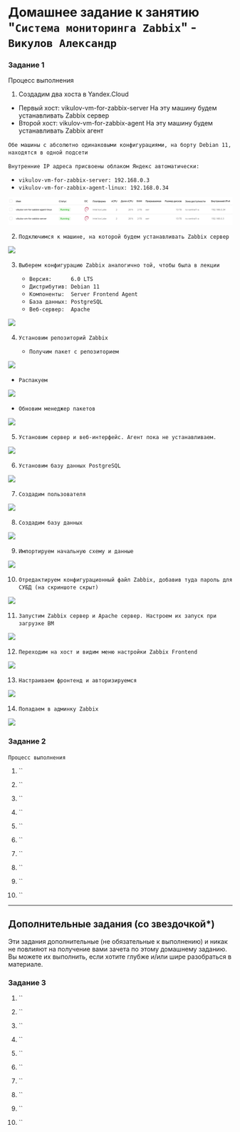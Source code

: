 # Домашнее задание к занятию "`Система мониторинга Zabbix`" - `Викулов Александр`

### Задание 1

Процесс выполнения

1. Создадим два хоста в Yandex.Cloud

  * Первый хост: vikulov-vm-for-zabbix-server
    На эту машину будем устанавливать Zabbix сервер
  * Второй хост: vikulov-vm-for-zabbix-agent
    На эту машину будем устанавливать Zabbix агент
    
  `Обе машины с абсолютно одинаковыми конфигурациями, на борту Debian 11, находятся в одной подсети`
  
  `Внутренние IP адреса присвоены облаком Яндекс автоматически:`
  
  * `vikulov-vm-for-zabbix-server: 192.168.0.3`
  * `vikulov-vm-for-zabbix-agent-linux: 192.168.0.34`
  
  <kbd> 
    <img src="https://github.com/AleksandrVikulov/08-02-zabbix-part-01/blob/master/img/task01-img01.png">
  </kbd> 

2. `Подключимся к машине, на которой будем устанавливать Zabbix сервер`

  <kbd> 
    <img src="https://github.com/AleksandrVikulov/08-02-zabbix-part-01/blob/master/img/task01_img02.png">
  </kbd> 

3. `Выберем конфигурацию Zabbix аналогично той, чтобы была в лекции`

   * `Версия:      6.0 LTS`
   * `Дистрибутив: Debian 11`
   * `Компоненты:  Server Frontend Agent`
   * `База данных: PostgreSQL`
   * `Веб-сервер:  Apache`
   
  <kbd> 
    <img src="https://github.com/AleksandrVikulov/08-02-zabbix-part-01/blob/master/img/task01_img03.png">
  </kbd> 

4. `Установим репозиторий Zabbix`

   * `Получим пакет с репозиторием`

  <kbd> 
    <img src="https://github.com/AleksandrVikulov/08-02-zabbix-part-01/blob/master/img/task01_img04-1.png">
  </kbd> 
   
   * `Распакуем`

  <kbd> 
    <img src="https://github.com/AleksandrVikulov/08-02-zabbix-part-01/blob/master/img/task01_img04-2.png">
  </kbd> 
   
   * `Обновим менеджер пакетов` 

  <kbd>
    <img src="https://github.com/AleksandrVikulov/08-02-zabbix-part-01/blob/master/img/task01_img04-3.png">
  </kbd>

5. `Установим сервер и веб-интерфейс. Агент пока не устанавливаем.`

  <kbd> 
    <img src="AleksandrVikulov.io/08-02-zabbix-part-01/blob/master/img/task01_img05.png">
  </kbd>

6. `Установим базу данных PostgreSQL`

  <kbd>
    <img src="https://github.com/AleksandrVikulov/08-02-zabbix-part-01/blob/master//img/task01_img06.png">
  </kbd>

7. `Создадим пользователя`

  <kbd>
    <img src="https://github.com/AleksandrVikulov/08-02-zabbix-part-01/blob/master//img/task01_img07.png">
  </kbd>

8. `Создадим базу данных`

  <kbd>
    <img src="https://github.com/AleksandrVikulov/08-02-zabbix-part-01/blob/master/img/task01_img08.png">
  </kbd>

9. `Импортируем начальную схему и данные`

  <kbd>
    <img src="https://github.com/AleksandrVikulov/08-02-zabbix-part-01/blob/master/img/task01_img09.png">
  </kbd>

10. `Отредактируем конфигурационный файл Zabbix, добавив туда пароль для СУБД (на скриншоте скрыт)`

  <kbd>
    <img src="https://github.com/AleksandrVikulov/08-02-zabbix-part-01/blob/master/img/task01_img10.png">
  </kbd>
  
11. `Запустим Zabbix сервер и Apache сервер. Настроем их запуск при загрузке ВМ`

  <kbd>
    <img src="https://github.com/AleksandrVikulov/08-02-zabbix-part-01/blob/master/img/task01_img11.png">
  </kbd>
  
12. `Переходим на хост и видим меню настройки Zabbix Frontend`

  <kbd>
    <img src="https://github.com/AleksandrVikulov/08-02-zabbix-part-01/blob/master/img/task01_img12.png">
  </kbd>

13. `Настраиваем фронтенд и авторизируемся`

  <kbd>
    <img src="https://github.com/AleksandrVikulov/08-02-zabbix-part-01/blob/master/img/task01_img13.png">
  </kbd>

14. `Попадаем в админку Zabbix`

  <kbd>
    <img src="https://github.com/AleksandrVikulov/08-02-zabbix-part-01/blob/master/img/task01_img14.png">
  </kbd>
    

### Задание 2

`Процесс выполнения`

1. ``

2. ``

3. ``

4. ``

5. ``

6. ``

7. ``

8. ``

9. ``

10. ``

---
## Дополнительные задания (со звездочкой*)

Эти задания дополнительные (не обязательные к выполнению) и никак не повлияют на получение вами зачета по этому домашнему заданию. Вы можете их выполнить, если хотите глубже и/или шире разобраться в материале.

### Задание 3

1. ``

2. ``

3. ``

4. ``

5. ``

6. ``

7. ``

8. ``

9. ``

10. ``

